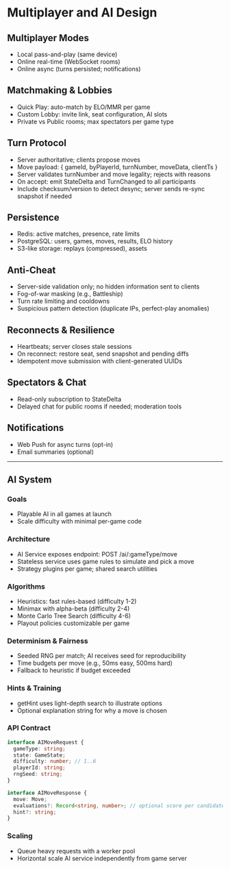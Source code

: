 # Multiplayer and AI Design

## Multiplayer Modes
- Local pass-and-play (same device)
- Online real-time (WebSocket rooms)
- Online async (turns persisted; notifications)

## Matchmaking & Lobbies
- Quick Play: auto-match by ELO/MMR per game
- Custom Lobby: invite link, seat configuration, AI slots
- Private vs Public rooms; max spectators per game type

## Turn Protocol
- Server authoritative; clients propose moves
- Move payload: { gameId, byPlayerId, turnNumber, moveData, clientTs }
- Server validates turnNumber and move legality; rejects with reasons
- On accept: emit StateDelta and TurnChanged to all participants
- Include checksum/version to detect desync; server sends re-sync snapshot if needed

## Persistence
- Redis: active matches, presence, rate limits
- PostgreSQL: users, games, moves, results, ELO history
- S3-like storage: replays (compressed), assets

## Anti-Cheat
- Server-side validation only; no hidden information sent to clients
- Fog-of-war masking (e.g., Battleship)
- Turn rate limiting and cooldowns
- Suspicious pattern detection (duplicate IPs, perfect-play anomalies)

## Reconnects & Resilience
- Heartbeats; server closes stale sessions
- On reconnect: restore seat, send snapshot and pending diffs
- Idempotent move submission with client-generated UUIDs

## Spectators & Chat
- Read-only subscription to StateDelta
- Delayed chat for public rooms if needed; moderation tools

## Notifications
- Web Push for async turns (opt-in)
- Email summaries (optional)

---

## AI System

### Goals
- Playable AI in all games at launch
- Scale difficulty with minimal per-game code

### Architecture
- AI Service exposes endpoint: POST /ai/:gameType/move
- Stateless service uses game rules to simulate and pick a move
- Strategy plugins per game; shared search utilities

### Algorithms
- Heuristics: fast rules-based (difficulty 1-2)
- Minimax with alpha-beta (difficulty 2-4)
- Monte Carlo Tree Search (difficulty 4-6)
- Playout policies customizable per game

### Determinism & Fairness
- Seeded RNG per match; AI receives seed for reproducibility
- Time budgets per move (e.g., 50ms easy, 500ms hard)
- Fallback to heuristic if budget exceeded

### Hints & Training
- getHint uses light-depth search to illustrate options
- Optional explanation string for why a move is chosen

### API Contract
```typescript
interface AIMoveRequest {
  gameType: string;
  state: GameState;
  difficulty: number; // 1..6
  playerId: string;
  rngSeed: string;
}

interface AIMoveResponse {
  move: Move;
  evaluations?: Record<string, number>; // optional score per candidate
  hint?: string;
}
```

### Scaling
- Queue heavy requests with a worker pool
- Horizontal scale AI service independently from game server